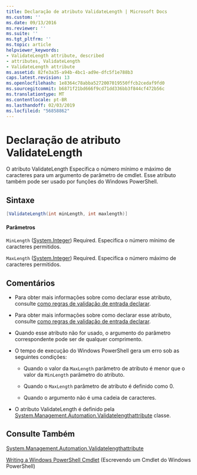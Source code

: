 ```yaml
---
title: Declaração de atributo ValidateLength | Microsoft Docs
ms.custom: ''
ms.date: 09/13/2016
ms.reviewer: ''
ms.suite: ''
ms.tgt_pltfrm: ''
ms.topic: article
helpviewer_keywords:
- ValidateLength attribute, described
- attributes, ValidateLength
- ValidateLength attribute
ms.assetid: 82fe3a35-a94b-4bc1-ad9e-dfc5f1e788b3
caps.latest.revision: 13
ms.openlocfilehash: 1e8364c78abba5272007019550ffcb2cedaf9fd0
ms.sourcegitcommit: b6871f21bd666f9cd71dd336bb3f844cf472b56c
ms.translationtype: MT
ms.contentlocale: pt-BR
ms.lasthandoff: 02/03/2019
ms.locfileid: "56858862"
---
```

# <a name="validatelength-attribute-declaration"></a>Declaração de atributo ValidateLength

O atributo ValidateLength Especifica o número mínimo e máximo de caracteres para um argumento de parâmetro de cmdlet. Esse atributo também pode ser usado por funções do Windows PowerShell.

## <a name="syntax"></a>Sintaxe

```csharp
[ValidateLength(int minLength, int maxlength)]
```

#### <a name="parameters"></a>Parâmetros

`MinLength` ([System.Integer](/dotnet/api/System.Integer)) Required. Especifica o número mínimo de caracteres permitidos.

`MaxLength` ([System.Integer](/dotnet/api/System.Integer)) Required. Especifica o número máximo de caracteres permitidos.

## <a name="remarks"></a>Comentários

- Para obter mais informações sobre como declarar esse atributo, consulte [como regras de validação de entrada declarar](http://msdn.microsoft.com/en-us/544c2100-62ba-4be4-b2a2-cc0d4e4fc45b).
- Para obter mais informações sobre como declarar esse atributo, consulte [como regras de validação de entrada declarar](http://msdn.microsoft.com/en-us/544c2100-62ba-4be4-b2a2-cc0d4e4fc45b).

- Quando esse atributo não for usado, o argumento do parâmetro correspondente pode ser de qualquer comprimento.

- O tempo de execução do Windows PowerShell gera um erro sob as seguintes condições:

    - Quando o valor da `MaxLength` parâmetro de atributo é menor que o valor da `MinLength` parâmetro do atributo.

    - Quando o `MaxLength` parâmetro de atributo é definido como 0.

    - Quando o argumento não é uma cadeia de caracteres.

- O atributo ValidateLength é definido pela [System.Management.Automation.Validatelengthattribute](/dotnet/api/System.Management.Automation.ValidateLengthAttribute) classe.

## <a name="see-also"></a>Consulte Também

[System.Management.Automation.Validatelengthattribute](/dotnet/api/System.Management.Automation.ValidateLengthAttribute)

[Writing a Windows PowerShell Cmdlet](./writing-a-windows-powershell-cmdlet.md) (Escrevendo um Cmdlet do Windows PowerShell)
